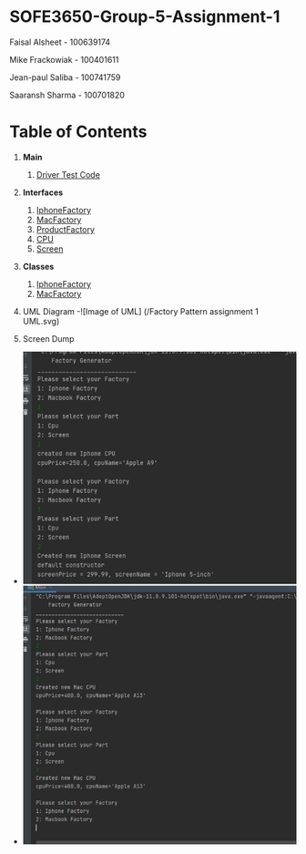 # SOFE3650-Group-5-Assignment-1

Faisal Alsheet - 100639174

Mike Frackowiak - 100401611

Jean-paul Saliba - 100741759

Saaransh Sharma - 100701820


# Table of Contents

1. **Main**
    1. [Driver Test Code](src/com/company/Main.java)

2. **Interfaces**
    1. [IphoneFactory](/src/com/company/IphoneFactory.java)
    2. [MacFactory](/src/com/company/MacFactory.java)
    3. [ProductFactory](/src/com/company/ProductFactory.java)
    4. [CPU](/src/com/company/CPU.java)
    5. [Screen](/src/com/company/Screen.java)

3. **Classes**
    1. [IphoneFactory](/src/com/company/IphoneFactory.java)
    2. [MacFactory](/src/com/company/MacFactory.java)
4. UML Diagram
   -![Image of UML] (/Factory Pattern assignment 1 UML.svg)
    

5. Screen Dump
  - ![Image of Iphone Factory](/Images/image1.PNG)
  - ![Image of Mac Factory](/Images/image2.PNG)











